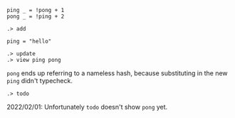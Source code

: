 ```unison
ping _ = !pong + 1
pong _ = !ping + 2
```

```ucm
.> add
```

```unison
ping = "hello"
```

```ucm
.> update
.> view ping pong
```

`pong` ends up referring to a nameless hash, because substituting in the new `ping` didn't typecheck.

```ucm
.> todo
```

2022/02/01: Unfortunately `todo` doesn't show `pong` yet.
